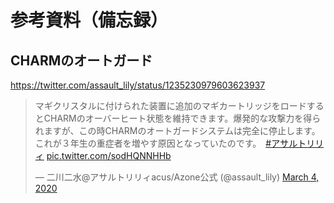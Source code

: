 # 参考資料（備忘録）

## CHARMのオートガード

https://twitter.com/assault_lily/status/1235230979603623937

<blockquote class="twitter-tweet"><p lang="ja" dir="ltr">マギクリスタルに付けられた装置に追加のマギカートリッジをロードするとCHARMのオーバーヒート状態を維持できます。爆発的な攻撃力を得られますが、この時CHARMのオートガードシステムは完全に停止します。これが３年生の重症者を増やす原因となっていたのです。　<a href="https://twitter.com/hashtag/%E3%82%A2%E3%82%B5%E3%83%AB%E3%83%88%E3%83%AA%E3%83%AA%E3%82%A3?src=hash&amp;ref_src=twsrc%5Etfw">#アサルトリリィ</a> <a href="https://t.co/sodHQNNHHb">pic.twitter.com/sodHQNNHHb</a></p>&mdash; 二川二水@アサルトリリィacus/Azone公式 (@assault_lily) <a href="https://twitter.com/assault_lily/status/1235230979603623937?ref_src=twsrc%5Etfw">March 4, 2020</a></blockquote>

